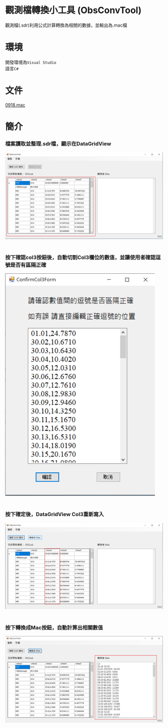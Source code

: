 # 觀測檔轉換小工具 (ObsConvTool)
觀測檔(.sdr)利用公式計算轉換為相關的數據，並輸出為.mac檔
# 環境
開發環境為`Visual Studio`<br>
語言`C#`
# 文件
[0918.mac](doc/0918.mac "Title")
# 簡介
### 檔案讀取並整理.sdr檔，顯示在DataGridView
![](Pic/img1.png)
### <br>按下確認col3按鈕後，自動切割Col3欄位的數值，並讓使用者確認逗號是否有區隔正確
![](Pic/img2.png)
### <br>按下確定後，DataGridView Col3重新寫入
![](Pic/img3.png)
### <br>按下轉換成Mac按鈕，自動計算出相關數值
![](Pic/img4.png)
